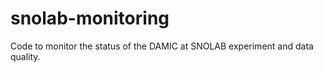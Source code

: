 # snolab-monitoring

Code to monitor the status of the DAMIC at SNOLAB experiment and data quality. 

